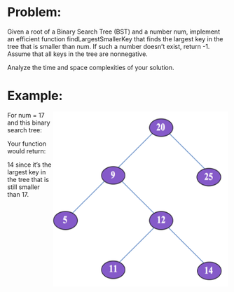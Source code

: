 # Problem:

Given a root of a Binary Search Tree (BST) and a number num, implement an efficient function findLargestSmallerKey that finds the largest key in the tree that is smaller than num. If such a number doesn’t exist, return -1. Assume that all keys in the tree are nonnegative.

Analyze the time and space complexities of your solution.

# Example:

<img align="right" width="400" height="400" src="https://github.com/thomaszhangg/PrampAlgos/blob/master/Largest%20Smaller%20BST%20Key/example.png">

For num = 17 and this binary search tree:

Your function would return:

14 since it’s the largest key in the tree that is still smaller than 17.
